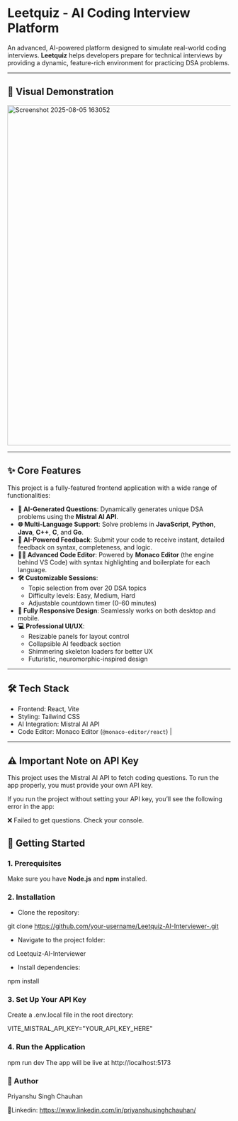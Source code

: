 # Leetquiz - AI Coding Interview Platform

An advanced, AI-powered platform designed to simulate real-world coding interviews. **Leetquiz** helps developers prepare for technical interviews by providing a dynamic, feature-rich environment for practicing DSA problems.

---

## 🎥 Visual Demonstration

<img width="1366" height="768" alt="Screenshot 2025-08-05 163052" src="https://github.com/user-attachments/assets/724a3218-cef2-4f0f-8d09-ddc96993dbc7" />

---

## ✨ Core Features

This project is a fully-featured frontend application with a wide range of functionalities:

- **🤖 AI-Generated Questions**: Dynamically generates unique DSA problems using the **Mistral AI API**.
- **🌐 Multi-Language Support**: Solve problems in **JavaScript**, **Python**, **Java**, **C++**, **C**, and **Go**.
- **🧠 AI-Powered Feedback**: Submit your code to receive instant, detailed feedback on syntax, completeness, and logic.
- **🧑‍💻 Advanced Code Editor**: Powered by **Monaco Editor** (the engine behind VS Code) with syntax highlighting and boilerplate for each language.
- **🛠️ Customizable Sessions**:
  - Topic selection from over 20 DSA topics
  - Difficulty levels: Easy, Medium, Hard
  - Adjustable countdown timer (0–60 minutes)
- **📱 Fully Responsive Design**: Seamlessly works on both desktop and mobile.
- **💻 Professional UI/UX**:
  - Resizable panels for layout control
  - Collapsible AI feedback section
  - Shimmering skeleton loaders for better UX
  - Futuristic, neuromorphic-inspired design

---

## 🛠️ Tech Stack

- Frontend: React, Vite
- Styling: Tailwind CSS
- AI Integration: Mistral AI API
- Code Editor: Monaco Editor (`@monaco-editor/react`) |

---

## ⚠️ Important Note on API Key
This project uses the Mistral AI API to fetch coding questions.
To run the app properly, you must provide your own API key.

If you run the project without setting your API key, you’ll see the following error in the app:

❌ Failed to get questions. Check your console.

## 🚀 Getting Started

### 1. Prerequisites

Make sure you have **Node.js** and **npm** installed.

### 2. Installation

- Clone the repository:

git clone https://github.com/your-username/Leetquiz-AI-Interviewer-.git

- Navigate to the project folder:

cd Leetquiz-AI-Interviewer

- Install dependencies:

npm install

### 3. Set Up Your API Key

Create a .env.local file in the root directory:

VITE_MISTRAL_API_KEY="YOUR_API_KEY_HERE"

### 4. Run the Application

npm run dev
The app will be live at http://localhost:5173


### 👤 Author
Priyanshu Singh Chauhan

📎Linkedin: https://www.linkedin.com/in/priyanshusinghchauhan/

